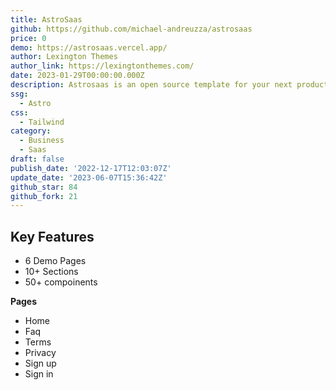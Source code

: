```yaml
---
title: AstroSaas
github: https://github.com/michael-andreuzza/astrosaas
price: 0
demo: https://astrosaas.vercel.app/
author: Lexington Themes
author_link: https://lexingtonthemes.com/
date: 2023-01-29T00:00:00.000Z
description: Astrosaas is an open source template for your next product.
ssg:
  - Astro
css:
  - Tailwind
category:
  - Business
  - Saas
draft: false
publish_date: '2022-12-17T12:03:07Z'
update_date: '2023-06-07T15:36:42Z'
github_star: 84
github_fork: 21
---
```


## Key Features

- 6 Demo Pages
- 10+ Sections
- 50+ compoinents

**Pages**
- Home
- Faq
- Terms
- Privacy
- Sign up
- Sign in
